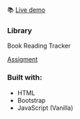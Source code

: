 :books: [Live demo](https://ografael.github.io/library/) 

### Library 
Book Reading Tracker

[Assigment](https://www.theodinproject.com/lessons/javascript-library)

### Built with: 
 * HTML
 * Bootstrap
 * JavaScript (Vanilla)
